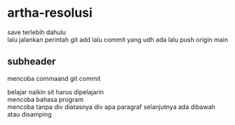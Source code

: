 # artha-resolusi
<div> save terlebih dahulu<div> 
lalu jalankan perintah git add
lalu commit yang udh ada
lalu push origin main
<div> 

## subheader

mencoba commaand git commit
<div> belajar naikin sit harus dipelajarin <div>
 <div> mencoba bahasa program <div>
 mencoba tanpa div diatasnya div
 apa paragraf selanjutnya ada dibawah atau disamping
